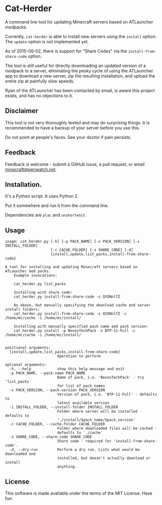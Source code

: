 # Cat-Herder

A command line tool for updating Minecraft servers based on ATLauncher modpacks.

Currently, `cat-herder` is able to install new servers using the `install` option. The `update` option is not implemented yet.

As of 2015-06-02, there is support for "Share Codes" via the `install-from-share-code` option.

The tool is still useful for directly downloading an updated version of a modpack to a server, eliminating the pesky cycle of using the ATLauncher app to download a new server, zip the resulting installation, and upload the entire zip at painfully slow speeds.

Ryan of the ATLauncher has been contacted by email, is aware this project exists, and has no objections to it.

## Disclaimer

This tool is not very thoroughly tested and may do surprising things. It is recommended to have a backup of your server before you use this.

Do not point at people's faces. See your doctor if pain persists.

## Feedback

Feedback is welcome - submit a GitHub issue, a pull request, or email minecraft@penwatch.net.

## Installation.

It's a Python script. It uses Python 2.

Put it somewhere and run it from the command line.

Dependencies are `plac` and `unshortenit`.

## Usage

    usage: cat_herder.py [-h] [-p PACK_NAME] [-v PACK_VERSION] [-i INSTALL_FOLDER]
                         [-c CACHE_FOLDER] [-s SHARE_CODE] [-d]
                         {install,update,list_packs,install-from-share-code}
    
    A tool for installing and updating Minecraft servers based on ATLauncher mod packs.
        Example invocations:
    
        cat_herder.py list_packs
    
        Installing with share code:
        cat_herder.py install-from-share-code -s QtDNnlfZ
    
        As above, but manually specifying the download cache and server install folders:
        cat_herder.py install-from-share-code -s QtDNnlfZ -c /home/mc/cache -i /home/mc/install/
    
        Installing with manually specified pack name and pack version:
        cat_herder.py install -p BevosTechPack -v BTP-11-Full -c /home/mc/cache -i /home/mc/install/
        
    
    positional arguments:
      {install,update,list_packs,install-from-share-code}
                            Operation to perform
    
    optional arguments:
      -h, --help            show this help message and exit
      -p PACK_NAME, --pack-name PACK_NAME
                            Name of pack, i.e. 'BevosTechPack' - try 'list_packs'
                            for list of pack names
      -v PACK_VERSION, --pack-version PACK_VERSION
                            Version of pack, i.e. 'BTP-11-Full' - defaults to
                            latest available version
      -i INSTALL_FOLDER, --install-folder INSTALL_FOLDER
                            Folder where server will be installed - defaults to
                            './install/$pack_name/$pack_version'
      -c CACHE_FOLDER, --cache-folder CACHE_FOLDER
                            Folder where downloaded files will be cached -
                            defaults to './cache'
      -s SHARE_CODE, --share-code SHARE_CODE
                            Share code - required for 'install-from-share-code'.
      -d, --dry-run         Perform a dry run. Lists what would be downloaded and
                            installed, but doesn't actually download or install
                            anything.

## License

This software is made available under the terms of the MIT License. Have fun.
